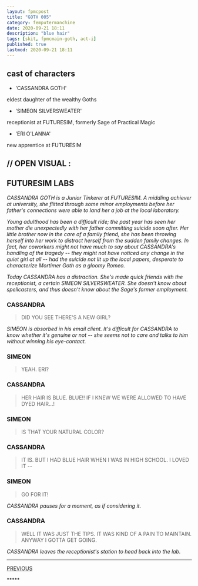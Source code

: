 ```yaml
---
layout: fpmcpost
title: "GOTH 005"
category: femputermanchine
date: 2020-09-21 18:11
description: "blue hair"
tags: [skit, fpmcmain-goth, act-i]
published: true
lastmod: 2020-09-21 18:11
---
```

[//]: # ( 9/21/20  -added)

## cast of characters ##
* 'CASSANDRA GOTH'

eldest daughter of the wealthy Goths 

* 'SIMEON SILVERSWEATER'

receptionist at FUTURESIM, formerly Sage of Practical Magic

* 'ERI O'LANNA'

new apprentice at FUTURESIM

## // OPEN VISUAL : ##

## FUTURESIM LABS ##

<I>CASSANDRA GOTH is a Junior Tinkerer at FUTURESIM. A middling achiever at university, she flitted through some minor employments before her father's connections were able to land her a job at the local laboratory. </i>

<i>Young adulthood has been a difficult ride; the past year has seen her mother die unexpectedly with her father committing suicide soon after. Her little brother now in the care of a family friend, she has been throwing herself into her work to distract herself from the sudden family changes. In fact, her coworkers might not have much to say about CASSANDRA's handling of the tragedy -- they might not have noticed any change in the quiet girl at all -- had the suicide not lit up the local papers, desperate to characterize Mortimer Goth as a gloomy Romeo. </i>

<i>Today CASSANDRA has a distraction. She's made quick friends with the receptionist, a certain SIMEON SILVERSWEATER. She doesn't know about spellcasters, and thus doesn't know about the Sage's former employment. </i>

### CASSANDRA ###

> DID YOU SEE THERE'S A NEW GIRL?

<I>SIMEON is absorbed in his email client. It's difficult for CASSANDRA to know whether it's genuine or not -- she seems not to care and talks to him without winning his eye-contact.</i>

### SIMEON ###

> YEAH. ERI?

### CASSANDRA ###

> HER HAIR IS BLUE. BLUE!! IF I KNEW WE WERE ALLOWED TO HAVE DYED HAIR...!

### SIMEON ###

> IS THAT YOUR NATURAL COLOR?

### CASSANDRA ###

> IT IS. BUT I HAD BLUE HAIR WHEN I WAS IN HIGH SCHOOL. I LOVED IT --

### SIMEON ###

> GO FOR IT!

<I>CASSANDRA pauses for a moment, as if considering it.</i>

### CASSANDRA ###

> WELL IT WAS JUST THE TIPS. IT WAS KIND OF A PAIN TO MAINTAIN. ANYWAY I GOTTA GET GOING.

<I>CASSANDRA leaves the receptionist's station to head back into the lab.</i>

*****
<div class="fpmc-nav">

<span class="fpmc-nav-prev"><a href="{{ 'goth-iv' | prepend: site.baseurl }}">PREVIOUS</a></span> 

<!--<span class="fpmc-nav-next"><a href="{{ 'goth-v' | prepend: site.baseurl }}">NEXT</a></span> -->



</div>
*****
